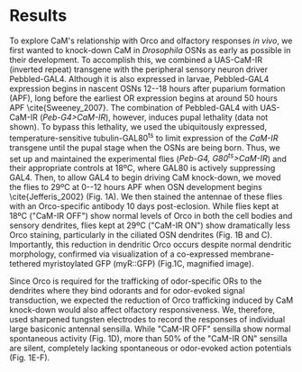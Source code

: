 # Results
To explore CaM's relationship with Orco and olfactory responses _in vivo_, we first wanted to knock-down CaM in _Drosophila_ OSNs as early as possible in their development.
To accomplish this, we combined a UAS-CaM-IR (inverted repeat) transgene with the peripheral sensory neuron driver Pebbled-GAL4.
Although it is also expressed in larvae, Pebbled-GAL4 expression begins in nascent OSNs 12--18 hours after puparium formation (APF), long before the earliest OR expression begins at around 50 hours APF \cite{Sweeney_2007}.
The combination of Pebbled-GAL4 with UAS-CaM-IR (_Peb-G4>CaM-IR_), however, induces pupal lethality (data not shown).
To bypass this lethality, we used the ubiquitously expressed, temperature-sensitive tubulin-GAL80<sup>ts</sup> to limit expression of the _CaM-IR_ transgene until the pupal stage when the OSNs are being born.
Thus, we set up and maintained the experimental flies (_Peb-G4, G80<sup>ts</sup>>CaM-IR_) and their appropriate controls at 18ºC, where GAL80 is actively suppressing GAL4.
Then, to allow GAL4 to begin driving CaM knock-down, we moved the flies to 29ºC at 0--12 hours APF when OSN development begins \cite{Jefferis_2002} (Fig. 1A).
We then stained the antennae of these flies with an Orco-specific antibody 10 days post-eclosion.
While flies kept at 18ºC ("CaM-IR OFF") show normal levels of Orco in both the cell bodies and sensory dendrites, flies kept at 29ºC ("CaM-IR ON") show dramatically less Orco staining, particularly in the ciliated OSN dendrites (Fig. 1B and C).
Importantly, this reduction in dendritic Orco occurs despite normal dendritic morphology, confirmed via visualization of a co-expressed membrane-tethered myristoylated GFP (myR::GFP) (Fig.1C, magnified image).

Since Orco is required for the trafficking of odor-specific ORs to the dendrites where they bind odorants and for odor-evoked signal transduction, we expected the reduction of Orco trafficking induced by CaM knock-down would also affect olfactory responsiveness.
We, therefore, used sharpened tungsten electrodes to record the responses of individual large basiconic antennal sensilla.
While "CaM-IR OFF" sensilla show normal spontaneous activity (Fig. 1D), more than 50% of the "CaM-IR ON" sensilla are silent, completely lacking spontaneous or odor-evoked action potentials (Fig. 1E-F).
